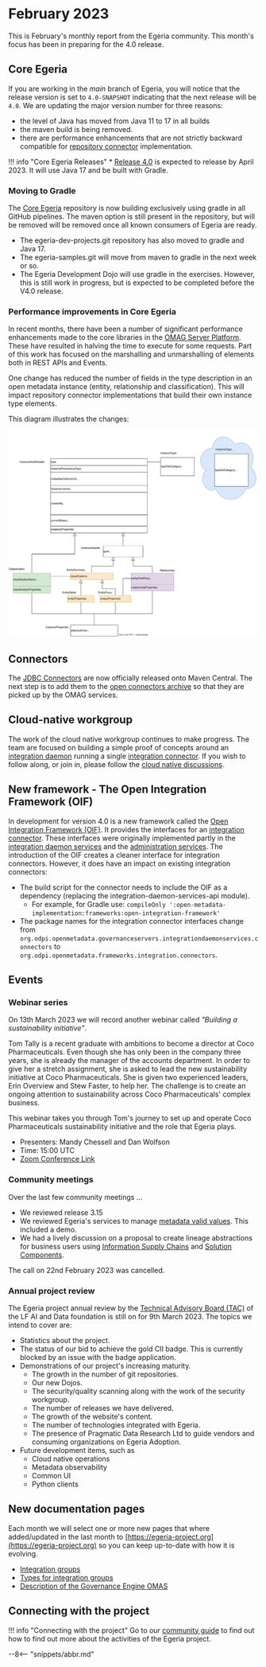 <!-- SPDX-License-Identifier: CC-BY-4.0 -->
<!-- Copyright Contributors to the Egeria project. -->

# February 2023

This is February's monthly report from the Egeria community.  This month's focus has been in preparing for the 4.0 release.

## Core Egeria

If you are working in the *main* branch of Egeria, you will notice that the release version is set to `4.0-SNAPSHOT` indicating that the next release will be `4.0`.  We are updating the major version number for three reasons:

* the level of Java has moved from Java 11 to 17 in all builds
* the maven build is being removed.
* there are performance enhancements that are not strictly backward compatible for [repository connector](/concepts/repository-connector) implementation.

!!! info "Core Egeria Releases"
    * [Release 4.0](/release-notes/4-0) is expected to release by April 2023.  It will use Java 17 and be built with Gradle.

### Moving to Gradle

The [Core Egeria](https://github.com/odpi/egeria) repository is now building exclusively using gradle in all GitHub pipelines.  The maven option is still present in the repository, but will be removed will be removed once all known consumers of Egeria are ready.

* The egeria-dev-projects.git repository has also moved to gradle and Java 17.
* The egeria-samples.git will move from maven to gradle in the next week or so.
* The Egeria Development Dojo will use gradle in the exercises.  However, this is still work in progress, but is expected to be completed before the V4.0 release.

### Performance improvements in Core Egeria

In recent months, there have been a number of significant performance enhancements made to the core libraries in the [OMAG Server Platform](/concepts/omag-server-platform).  These have resulted in halving the time to execute for some requests.  Part of this work has focused on the marshalling and unmarshalling of elements both in REST APIs and Events.

One change has reduced the number of fields in the type description in an open metadata instance (entity, relationship and classification).  This will impact repository connector implementations that build their own instance type elements.

This diagram illustrates the changes:

![OpenMetadata Instance Structure](/concepts/open-metadata-instances-structure.svg)

## Connectors

The [JDBC Connectors](https://github.com/odpi/egeria-connector-jdbc) are now officially released onto Maven Central.  The next step is to add them to the [open connectors archive](https://github.com/odpi/egeria/tree/main/open-metadata-resources/open-metadata-archives/open-connector-archives) so that they are picked up by the OMAG services.

## Cloud-native workgroup

The work of the cloud native workgroup continues to make progress.  The team are focused on building a simple proof of concepts around an [integration daemon](/concepts/integration-connector) running a single [integration connector](/concepts/integration-connector).  If you wish to follow along, or join in, please follow the [cloud native discussions](https://github.com/odpi/egeria/discussions/categories/cloud-native).

## New framework - The Open Integration Framework (OIF)

In development for version 4.0 is a new framework called the [Open Integration Framework (OIF)](/frameworks/oif/overview).  It provides the interfaces for an [integration connector](/concepts/integration-connector).  These interfaces were originally implemented partly in the [integration daemon services](/services/integration-daemon-services) and the [administration services](/services/admin-services/overview).  The introduction of the OIF creates a cleaner interface for integration connectors.  However, it does have an impact on existing integration connectors:
* The build script for the connector needs to include the OIF as a dependency (replacing the integration-daemon-services-api module).
   * For example, for Gradle use: `compileOnly ':open-metadata-implementation:frameworks:open-integration-framework'`
* The package names for the integration connector interfaces change from `org.odpi.openmetadata.governanceservers.integrationdaemonservices.connectors` to `org.odpi.openmetadata.frameworks.integration.connectors`.

## Events

### Webinar series

On 13th March 2023 we will record another webinar called *"Building a sustainability initiative"*.

Tom Tally is a recent graduate with ambitions to become a director at Coco Pharmaceuticals.  Even though she has only been in the company three years, she is already the manager of the accounts department.  In order to give her a stretch assignment, she is asked to lead the new sustainability initiative at Coco Pharmaceuticals.  She is given two experienced leaders, Erin Overview and Stew Faster, to help her.  The challenge is to create an ongoing attention to sustainability across Coco Pharmaceuticals' complex business.

This webinar takes you through Tom's journey to set up and operate Coco Pharmaceuticals sustainability initiative and the role that Egeria plays.

* Presenters: Mandy Chessell and Dan Wolfson
* Time: 15:00 UTC
* [Zoom Conference Link](https://zoom.us/j/523629111)

### Community meetings

Over the last few community meetings ...

* We reviewed release 3.15
* We reviewed Egeria's services to manage [metadata valid values](/guides/planning/valid-values/overview). This included a demo.
* We had a lively discussion on a proposal to create lineage abstractions for business users using [Information Supply Chains](/types/7/0720-Information-Supply-Chains) and [Solution Components](/types/7/0735-Solution-Ports-and-Wires).

The call on 22nd February 2023 was cancelled.

### Annual project review

The Egeria project annual review by the [Technical Advisory Board (TAC)](https://wiki.lfaidata.foundation/pages/viewpage.action?pageId=7733341) of the LF AI and Data foundation is still on for 9th March 2023.  The topics we intend to cover are:

* Statistics about the project.
* The status of our bid to achieve the gold CII badge.  This is currently blocked by an issue with the badge application.
* Demonstrations of our project's increasing maturity.
    * The growth in the number of git repositories.
    * Our new Dojos.
    * The security/quality scanning along with the work of the security workgroup.
    * The number of releases we have delivered.
    * The growth of the website's content.
    * The number of technologies integrated with Egeria.
    * The presence of Pragmatic Data Research Ltd to guide vendors and consuming organizations on Egeria Adoption.
* Future development items, such as
    * Cloud native operations
    * Metadata observability
    * Common UI
    * Python clients

## New documentation pages

Each month we will select one or more new pages that where added/updated in the last month to [https://egeria-project.org](https://egeria-project.org) so you can keep up-to-date with how it is evolving.

* [Integration groups](/concepts/integration-group)
* [Types for integration groups](/types/4/0464-Dynamic-Integration-Groups)
* [Description of the Governance Engine OMAS](/services/omas/governance-engine/overview)


## Connecting with the project

!!! info "Connecting with the project"
    Go to our [community guide](/guides/community) to find out how to find out more about the activities of the Egeria project. 

--8<-- "snippets/abbr.md"
